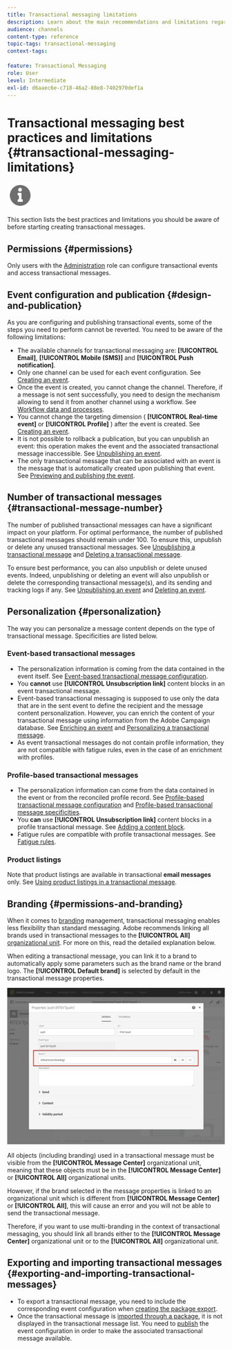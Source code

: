 ```yaml
---
title: Transactional messaging limitations
description: Learn about the main recommendations and limitations regarding transactional messages in Adobe Campaign Standard.
audience: channels
content-type: reference
topic-tags: transactional-messaging
context-tags: 

feature: Transactional Messaging
role: User
level: Intermediate
exl-id: d6aaec6e-c718-46a2-88e8-7402970def1a
---
```

# Transactional messaging best practices and limitations {#transactional-messaging-limitations}

<img src="assets/do-not-localize/icon_concepts.svg" width="60px">

This section lists the best practices and limitations you should be aware of before starting creating transactional messages.

<!--For more on transactional messages, including on how to configure and create them, see [Getting started with transactional messaging](../../channels/using/getting-started-with-transactional-msg.md).-->

## Permissions {#permissions}

Only users with the [Administration](../../administration/using/users-management.md#functional-administrators) role can configure transactional events and access transactional messages.

## Event configuration and publication {#design-and-publication}

As you are configuring and publishing transactional events, some of the steps you need to perform cannot be reverted. You need to be aware of the following limitations:

* The available channels for transactional messaging are: **[!UICONTROL Email]**, **[!UICONTROL Mobile (SMS)]** and **[!UICONTROL Push notification]**.
* Only one channel can be used for each event configuration. See [Creating an event](../../channels/using/configuring-transactional-event.md#creating-an-event).
* Once the event is created, you cannot change the channel. Therefore, if a message is not sent successfully, you need to design the mechanism allowing to send it from another channel using a workflow. See [Workflow data and processes](../../automating/using/get-started-workflows.md).
* You cannot change the targeting dimension ( **[!UICONTROL Real-time event]** or **[!UICONTROL Profile]** ) after the event is created. See [Creating an event](../../channels/using/configuring-transactional-event.md#creating-an-event).
* It is not possible to rollback a publication, but you can unpublish an event: this operation makes the event and the associated transactional message inaccessible. See [Unpublishing an event](../../channels/using/publishing-transactional-event.md#unpublishing-an-event).
* The only transactional message that can be associated with an event is the message that is automatically created upon publishing that event. See [Previewing and publishing the event](../../channels/using/publishing-transactional-event.md#previewing-and-publishing-the-event).

## Number of transactional messages {#transactional-message-number}

The number of published transactional messages can have a significant impact on your platform. For optimal performance, the number of published transactional messages should remain under 100. To ensure this, unpublish or delete any unused transactional messages. See [Unpublishing a transactional message](../../channels/using/publishing-transactional-message.md#unpublishing-a-transactional-message) and [Deleting a transactional message](../../channels/using/publishing-transactional-message.md#deleting-a-transactional-message).

To ensure best performance, you can also unpublish or delete unused events. Indeed, unpublishing or deleting an event will also unpublish or delete the corresponding transactional message(s), and its sending and tracking logs if any. See [Unpublishing an event](../../channels/using/publishing-transactional-event.md#unpublishing-an-event) and [Deleting an event](../../channels/using/publishing-transactional-event.md#deleting-an-event).

## Personalization {#personalization}

The way you can personalize a message content depends on the type of transactional message. Specificities are listed below.

### Event-based transactional messages

* The personalization information is coming from the data contained in the event itself. See [Event-based transactional message configuration](../../channels/using/configuring-transactional-event.md#event-based-transactional-messages).
* You **cannot** use **[!UICONTROL Unsubscription link]** content blocks in an event transactional message.
* Event-based transactional messaging is supposed to use only the data that are in the sent event to define the recipient and the message content personalization. However, you can enrich the content of your transactional message using information from the Adobe Campaign database. See [Enriching an event](../../channels/using/configuring-transactional-event.md#enriching-the-transactional-message-content) and [Personalizing a transactional message](../../channels/using/editing-transactional-message.md#personalizing-a-transactional-message).
* As event transactional messages do not contain profile information, they are not compatible with fatigue rules, even in the case of an enrichment with profiles.

### Profile-based transactional messages

* The personalization information can come from the data contained in the event or from the reconciled profile record. See [Profile-based transactional message configuration](../../channels/using/configuring-transactional-event.md#profile-based-transactional-messages) and [Profile-based transactional message specificities](../../channels/using/editing-transactional-message.md#profile-transactional-message-specificities).
* You **can** use **[!UICONTROL Unsubscription link]** content blocks in a profile transactional message. See [Adding a content block](../../designing/using/personalization.md#adding-a-content-block).
* Fatigue rules are compatible with profile transactional messages. See [Fatigue rules](../../sending/using/fatigue-rules.md).

### Product listings

Note that product listings are available in transactional **email messages** only. See [Using product listings in a transactional message](../../designing/using/using-product-listings.md).

## Branding {#permissions-and-branding}

When it comes to [branding](../../administration/using/branding.md) management, transactional messaging enables less flexibility than standard messaging. Adobe recommends linking all brands used in transactional messages to the **[!UICONTROL All]** [organizational unit](../../administration/using/organizational-units.md). For more on this, read the detailed explanation below.

When editing a transactional message, you can link it to a brand to automatically apply some parameters such as the brand name or the brand logo. The **[!UICONTROL Default brand]** is selected by default in the transactional message properties.

![](assets/message-center_branding.png)

All objects (including branding) used in a transactional message must be visible from the **[!UICONTROL Message Center]** organizational unit, meaning that these objects must be in the **[!UICONTROL Message Center]** or **[!UICONTROL All]** organizational units.

However, if the brand selected in the message properties is linked to an organizational unit which is different from **[!UICONTROL Message Center]** or **[!UICONTROL All]**, this will cause an error and you will not be able to send the transactional message.

Therefore, if you want to use multi-branding in the context of transactional messaging, you should link all brands either to the **[!UICONTROL Message Center]** organizational unit or to the **[!UICONTROL All]** organizational unit.

## Exporting and importing transactional messages {#exporting-and-importing-transactional-messages}

* To export a transactional message, you need to include the corresponding event configuration when [creating the package export](../../automating/using/managing-packages.md#creating-a-package).
* Once the transactional message is [imported through a package](../../automating/using/managing-packages.md#importing-a-package), it is not displayed in the transactional message list. You need to [publish](../../channels/using/publishing-transactional-event.md) the event configuration in order to make the associated transactional message available.
